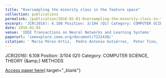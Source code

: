 ```yaml
---
title: "Oversampling the minority class in the feature space"
collection: publications
permalink: /publication/2016-01-01-Oversampling-the-minority-class-in-the-feature-space
excerpt: 'JCR(2016): 6.108 Position: 3/104 (Q1) Category: COMPUTER SCIENCE, THEORY &amp; METHODS'
date: 2016-01-01
venue: 'IEEE Transactions on Neural Networks and Learning Systems'
paperurl: 'ieeexplore.ieee.org/document/7222438/'
citation: ' María Pérez-Ortiz,  Pedro Antonio Gutiérrez,  Peter Tino,  César Hervás-Martínez, &quot;Oversampling the minority class in the feature space.&quot; IEEE Transactions on Neural Networks and Learning Systems, Vol. 27(9), 2016, pp. 1947--1961.'
---
```

JCR(2016): 6.108 Position: 3/104 (Q1) Category: COMPUTER SCIENCE, THEORY {\&amp;} METHODS

[Access paper here](http://ieeexplore.ieee.org/document/7222438/){:target="_blank"}
